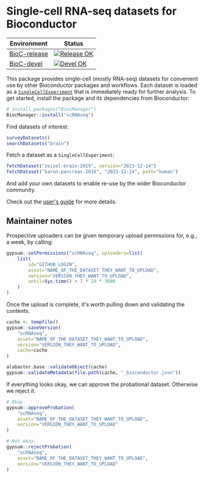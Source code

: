 # Single-cell RNA-seq datasets for Bioconductor

|Environment|Status|
|---|---|
|[BioC-release](https://bioconductor.org/packages/release/data/experiment/html/scRNAseq.html)|[![Release OK](https://bioconductor.org/shields/build/release/data-experiment/scRNAseq.svg)](http://bioconductor.org/checkResults/release/data-experiment-LATEST/scRNAseq/)|
|[BioC-devel](https://bioconductor.org/packages/devel/data/experiment/html/scRNAseq.html)|[![Devel OK](https://bioconductor.org/shields/build/devel/data-experiment/scRNAseq.svg)](http://bioconductor.org/checkResults/devel/data-experiment-LATEST/scRNAseq/)|

This package provides single-cell (mostly RNA-seq) datasets for convenient use by other Bioconductor packages and workflows.
Each dataset is loaded as a [`SingleCellExperiment`](https://bioconductor.org/packages/SingleCellExperiment) that is immediately ready for further analysis.
To get started, install the package and its dependencies from Bioconductor:

```r
# install.packages("BiocManager")
BiocManager::install("scRNAseq")
```

Find datasets of interest:

```r
surveyDatasets()
searchDatasets("brain")
```

Fetch a dataset as a `SingleCellExperiment`:

```r
fetchDataset("zeisel-brain-2015", version="2023-12-14")
fetchDataset("baron-pancreas-2016", "2023-12-14", path="human")
```

And add your own datasets to enable re-use by the wider Bioconductor community.

Check out the [user's guide](https://bioconductor.org/packages/release/data/experiment/vignettes/scRNAseq/inst/doc/scRNAseq.html) for more details.

## Maintainer notes

Prospective uploaders can be given temporary upload permissions for, e.g., a week, by calling:

```r
gypsum::setPermissions("scRNAseq", uploaders=list(
    list(
        id="GITHUB_LOGIN", 
        asset="NAME_OF_THE_DATASET_THEY_WANT_TO_UPLOAD",
        version="VERSION_THEY_WANT_TO_UPLOAD",
        until=Sys.time() + 7 * 24 * 3600
    )
)
```

Once the upload is complete, it's worth pulling down and validating the contents.

```r
cache <- tempfile()
gypsum::saveVersion(
    "scRNAseq", 
    asset="NAME_OF_THE_DATASET_THEY_WANT_TO_UPLOAD",
    version="VERSION_THEY_WANT_TO_UPLOAD",
    cache=cache
)

alabaster.base::validateObject(cache)
gypsum::validateMetadata(file.path(cache, "_bioconductor.json"))
```

If everything looks okay, we can approve the probational dataset.
Otherwise we reject it.

```r
# Okay.
gypsum::approveProbation(
    "scRNAseq", 
    asset="NAME_OF_THE_DATASET_THEY_WANT_TO_UPLOAD",
    version="VERSION_THEY_WANT_TO_UPLOAD"
)

# Not okay.
gypsum::rejectProbation(
    "scRNAseq", 
    asset="NAME_OF_THE_DATASET_THEY_WANT_TO_UPLOAD",
    version="VERSION_THEY_WANT_TO_UPLOAD"
)
```
